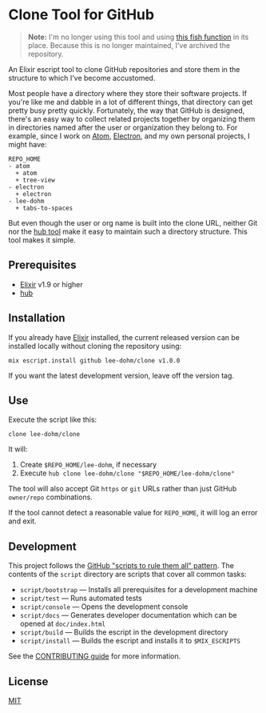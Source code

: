 # Clone Tool for GitHub

> **Note:** I'm no longer using this tool and using [this fish function](https://github.com/lee-dohm/dotfiles/blob/primary/config/fish/functions/clone.fish) in its place. Because this is no longer maintained, I've archived the repository.

An Elixir escript tool to clone GitHub repositories and store them in the structure to which I've become accustomed.

Most people have a directory where they store their software projects. If you're like me and dabble in a lot of different things, that directory can get pretty busy pretty quickly. Fortunately, the way that GitHub is designed, there's an easy way to collect related projects together by organizing them in directories named after the user or organization they belong to. For example, since I work on [Atom](https://atom.io), [Electron](https://electron.atom.io), and my own personal projects, I might have:

```
REPO_HOME
- atom
  + atom
  + tree-view
- electron
  + electron
- lee-dohm
  + tabs-to-spaces
```

But even though the user or org name is built into the clone URL, neither Git nor the [hub tool](https://hub.github.com) make it easy to maintain such a directory structure. This tool makes it simple.

## Prerequisites

* [Elixir][elixir-lang] v1.9 or higher
* [hub][hub]

## Installation

If you already have [Elixir][elixir-lang] installed, the current released version can be installed locally without cloning the repository using:

<!--
The version number in this block should be automatically updated by script/bump.
-->
```shell
mix escript.install github lee-dohm/clone v1.0.0
```

If you want the latest development version, leave off the version tag.

## Use

Execute the script like this:

```shell
clone lee-dohm/clone
```

It will:

1. Create `$REPO_HOME/lee-dohm`, if necessary
1. Execute `hub clone lee-dohm/clone "$REPO_HOME/lee-dohm/clone"`

The tool will also accept Git `https` or `git` URLs rather than just GitHub `owner/repo` combinations.

If the tool cannot detect a reasonable value for `REPO_HOME`, it will log an error and exit.


## Development

This project follows the [GitHub "scripts to rule them all" pattern][scripts-to-rule-them-all]. The contents of the `script` directory are scripts that cover all common tasks:

* `script/bootstrap` &mdash; Installs all prerequisites for a development machine
* `script/test` &mdash; Runs automated tests
* `script/console` &mdash; Opens the development console
* `script/docs` &mdash; Generates developer documentation which can be opened at `doc/index.html`
* `script/build` &mdash; Builds the escript in the development directory
* `script/install` &mdash; Builds the escript and installs it to `$MIX_ESCRIPTS`

See the [CONTRIBUTING guide](CONTRIBUTING.md) for more information.

## License

[MIT](LICENSE.md)

[elixir-lang]: https://elixir-lang.org/
[hub]: https://hub.github.com/
[scripts-to-rule-them-all]: http://githubengineering.com/scripts-to-rule-them-all/

